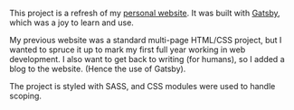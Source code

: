 This project is a refresh of my [personal website](https://www.thatmohamedomar.com/). It was built with [Gatsby](https://www.gatsbyjs.com/), which was a joy to learn and use.

My previous website was a standard multi-page HTML/CSS project, but I wanted to spruce it up to mark my first full year working in web development. I also want to get back to writing (for humans), so I added a blog to the website. (Hence the use of Gatsby).

The project is styled with SASS, and CSS modules were used to handle scoping.
